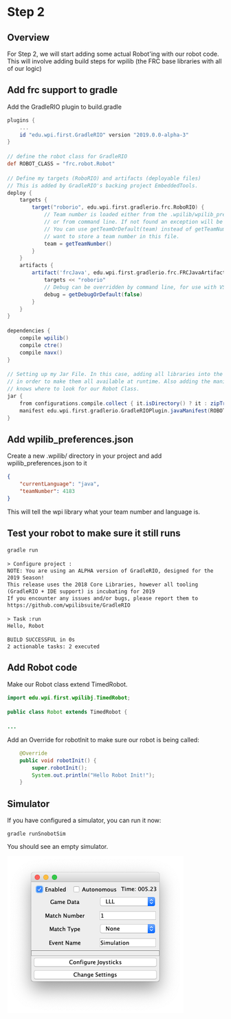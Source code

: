 # Step 2

## Overview

For Step 2, we will start adding some actual Robot'ing with our robot code. This will involve adding build steps for wpilib (the FRC base libraries with all of our logic)

## Add frc support to gradle

Add the GradleRIO plugin to build.gradle

```gradle
plugins {
    ...
    id "edu.wpi.first.GradleRIO" version "2019.0.0-alpha-3"
}

// define the robot class for GradleRIO
def ROBOT_CLASS = "frc.robot.Robot"

// Define my targets (RoboRIO) and artifacts (deployable files)
// This is added by GradleRIO's backing project EmbeddedTools.
deploy {
    targets {
        target("roborio", edu.wpi.first.gradlerio.frc.RoboRIO) {
            // Team number is loaded either from the .wpilib/wpilib_preferences.json
            // or from command line. If not found an exception will be thrown.
            // You can use getTeamOrDefault(team) instead of getTeamNumber if you
            // want to store a team number in this file.
            team = getTeamNumber()
        }
    }
    artifacts {
        artifact('frcJava', edu.wpi.first.gradlerio.frc.FRCJavaArtifact) {
            targets << "roborio"
            // Debug can be overridden by command line, for use with VSCode
            debug = getDebugOrDefault(false)
        }
    }
}

dependencies {
    compile wpilib()
    compile ctre()
    compile navx()
}

// Setting up my Jar File. In this case, adding all libraries into the main jar ('fat jar')
// in order to make them all available at runtime. Also adding the manifest so WPILib
// knows where to look for our Robot Class.
jar {
    from configurations.compile.collect { it.isDirectory() ? it : zipTree(it) }
    manifest edu.wpi.first.gradlerio.GradleRIOPlugin.javaManifest(ROBOT_CLASS)
}
```

## Add wpilib_preferences.json

Create a new .wpilib/ directory in your project and add wpilib_preferences.json to it

```json
{
    "currentLanguage": "java",
    "teamNumber": 4183
}
```

This will tell the wpi library what your team number and language is.

## Test your robot to make sure it still runs

    gradle run

    > Configure project :
    NOTE: You are using an ALPHA version of GradleRIO, designed for the 2019 Season!
    This release uses the 2018 Core Libraries, however all tooling (GradleRIO + IDE support) is incubating for 2019
    If you encounter any issues and/or bugs, please report them to https://github.com/wpilibsuite/GradleRIO

    > Task :run
    Hello, Robot

    BUILD SUCCESSFUL in 0s
    2 actionable tasks: 2 executed

## Add Robot code

Make our Robot class extend TimedRobot.

```java
import edu.wpi.first.wpilibj.TimedRobot;

public class Robot extends TimedRobot {

...
```

Add an Override for robotInit to make sure our robot is being called:

```java
    @Override
    public void robotInit() {
        super.robotInit();
        System.out.println("Hello Robot Init!");
    }
```

## Simulator
If you have configured a simulator, you can run it now:

    gradle runSnobotSim

You should see an empty simulator.

![SnobotSim](images/step2sim.png)

